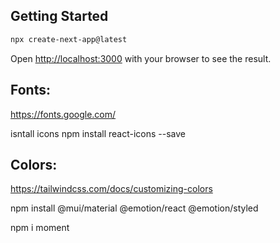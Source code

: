 ## Getting Started
```bash
npx create-next-app@latest
```

Open [http://localhost:3000](http://localhost:3000) with your browser to see the result.

## Fonts:
https://fonts.google.com/



isntall icons
npm install react-icons --save

## Colors:
https://tailwindcss.com/docs/customizing-colors

npm install @mui/material @emotion/react @emotion/styled

npm i moment